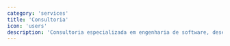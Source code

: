 ```yaml
---
category: 'services'
title: 'Consultoria'
icon: 'users'
description: 'Consultoria especializada em engenharia de software, desenvolvimento de aplicações Web e móveis, processos e métodos ágeis.'
---
```

